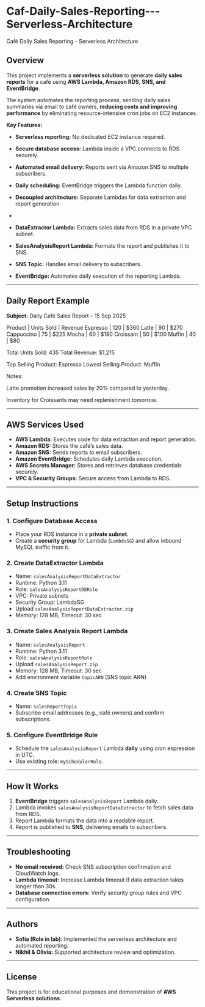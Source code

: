 # Caf-Daily-Sales-Reporting---Serverless-Architecture
Café Daily Sales Reporting - Serverless Architecture

## Overview
This project implements a **serverless solution** to generate **daily sales reports** for a café using **AWS Lambda, Amazon RDS, SNS, and EventBridge**.  

The system automates the reporting process, sending daily sales summaries via email to café owners, **reducing costs and improving performance** by eliminating resource-intensive cron jobs on EC2 instances.  

**Key Features:**
- **Serverless reporting:** No dedicated EC2 instance required.
- **Secure database access:** Lambda inside a VPC connects to RDS securely.
- **Automated email delivery:** Reports sent via Amazon SNS to multiple subscribers.
- **Daily scheduling:** EventBridge triggers the Lambda function daily.
- **Decoupled architecture:** Separate Lambdas for data extraction and report generation.

- 
- **DataExtractor Lambda:** Extracts sales data from RDS in a private VPC subnet.  
- **SalesAnalysisReport Lambda:** Formats the report and publishes it to SNS.  
- **SNS Topic:** Handles email delivery to subscribers.  
- **EventBridge:** Automates daily execution of the reporting Lambda.

---

## Daily Report Example

**Subject:** Daily Café Sales Report – 15 Sep 2025  

Product | Units Sold | Revenue
Espresso | 120 | $360
Latte | 90 | $270
Cappuccino | 75 | $225
Mocha | 60 | $180
Croissant | 50 | $100
Muffin | 40 | $80

Total Units Sold: 435
Total Revenue: $1,215

Top Selling Product: Espresso
Lowest Selling Product: Muffin

Notes:

Latte promotion increased sales by 20% compared to yesterday.

Inventory for Croissants may need replenishment tomorrow.

---

## AWS Services Used
- **AWS Lambda:** Executes code for data extraction and report generation.  
- **Amazon RDS:** Stores the café’s sales data.  
- **Amazon SNS:** Sends reports to email subscribers.  
- **Amazon EventBridge:** Schedules daily Lambda execution.  
- **AWS Secrets Manager:** Stores and retrieves database credentials securely.  
- **VPC & Security Groups:** Secure access from Lambda to RDS.

---

## Setup Instructions

### 1. Configure Database Access
- Place your RDS instance in a **private subnet**.  
- Create a **security group** for Lambda (`LambdaSG`) and allow inbound MySQL traffic from it.  

### 2. Create DataExtractor Lambda
- Name: `salesAnalysisReportDataExtractor`  
- Runtime: Python 3.11  
- Role: `salesAnalysisReportDERole`  
- VPC: Private subnets  
- Security Group: LambdaSG  
- Upload `salesAnalysisReportDataExtractor.zip`  
- Memory: 128 MB, Timeout: 30 sec  

### 3. Create Sales Analysis Report Lambda
- Name: `salesAnalysisReport`  
- Runtime: Python 3.11  
- Role: `salesAnalysisReportRole`  
- Upload `salesAnalysisReport.zip`  
- Memory: 128 MB, Timeout: 30 sec  
- Add environment variable `topicARN` (SNS topic ARN)  

### 4. Create SNS Topic
- Name: `SalesReportTopic`  
- Subscribe email addresses (e.g., café owners) and confirm subscriptions.  

### 5. Configure EventBridge Rule
- Schedule the `salesAnalysisReport` Lambda **daily** using cron expression in UTC.  
- Use existing role: `mySchedulerRole`.

---

## How It Works
1. **EventBridge** triggers `salesAnalysisReport` Lambda daily.  
2. Lambda invokes `salesAnalysisReportDataExtractor` to fetch sales data from RDS.  
3. Report Lambda formats the data into a readable report.  
4. Report is published to **SNS**, delivering emails to subscribers.  

---

## Troubleshooting
- **No email received:** Check SNS subscription confirmation and CloudWatch logs.  
- **Lambda timeout:** Increase Lambda timeout if data extraction takes longer than 30s.  
- **Database connection errors:** Verify security group rules and VPC configuration.

---

## Authors
- **Sofía (Role in lab):** Implemented the serverless architecture and automated reporting.  
- **Nikhil & Olivia:** Supported architecture review and optimization.  

---

## License
This project is for educational purposes and demonstration of **AWS Serverless solutions**.  
